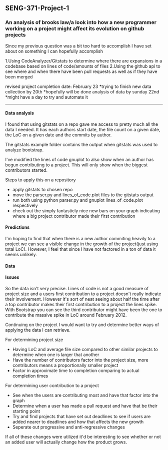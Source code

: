 ## SENG-371-Project-1

### An analysis of brooks law/a look into how a new programmer working on a project might affect its evolution on github projects

Since my previous question was a bit too hard to accomplish I have set about on something I can hopefully accomplish

1.Using CodeAnalyzer/Gitstats to determine where there are expansions in a codebase based on lines of code/amounts of files
2.Using the github api to see where and when there have been pull requests as well as if they have been merged

revised project completion date: February 23
*trying to finish new data collection by 20th
*hopefully will be done analysis of data by sunday 22nd
*might have a day to try and automate it



-----------------------------------------------------------------------------------------------------------------------------


#### Data analysis
I found that using gitstats on a repo gave me access to pretty much all the data I needed. It has each authors start date, the file count on a given date, the LoC on a given date and the commits by author.

The gitstats example folder contains the output when gitstats was used to analyze bootstrap.

I've modified the lines of code gnuplot to also show when an author has begun contributing to a project. This will only show when the biggest contributors started.

Steps to apply this on a repository
* apply gitstats to chosen repo
* move the parser.py and lines_of_code.plot files to the gitstats output
* run both using python parser.py and gnuplot lines_of_code.plot respectively
* check out the simply fantasticly nice new bars on your graph indicating where a big project contributor made their first contribution

#### Predictions
I'm hoping to find that when there is a new author commiting heavily to a project we can see a visible change in the growth of the project(just using total LoC). However, I feel that since I have not factored in a ton of data it seems unlikely.


#### Data





#### Issues

So the data isn't very precise. Lines of code is not a good measure of project size and a users first contribution to a project doesn't really indicate their involvement. However it's sort of neat seeing about half the time after a top contributor makes their first contribution to a project the lines spike. With Bootstrap you can see the third contributor might have been the one to contribute the massive spike in LoC around February 2012.

Continuing on the project I would want to try and determine better ways of applying the data I can retrieve. 

For determining project size
* Having LoC and average file size compared to other similar projects to determine when one is larger that another
* Have the number of contributors factor into the project size, more contributors means a proportionally smaller project
* Factor in approximate time to completion comparing to actual completion times

For determining user contribution to a project
* See when the users are contributing most and have that factor into the graph
* Determine when a user has made a pull request and have that be their starting point
* Try and find projects that have set out deadlines to see if users are added nearer to deadlines and how that affects the new growth
* Seperate out progressive and anti-regressive changes

If all of these changes were utilized it'd be interesting to see whether or not an added user will actually change how the product grows.

